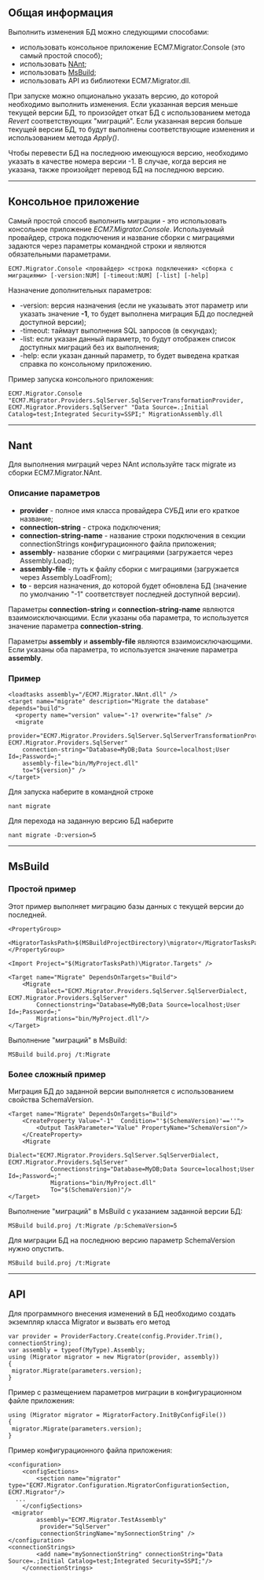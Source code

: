 ## Общая информация ##
Выполнить изменения БД можно следующими способами:
  * использовать консольное приложение ECM7.Migrator.Console (это самый простой способ);
  * использовать [NAnt](http://nant.sourceforge.net);
  * использовать [MsBuild](http://msdn.microsoft.com/ru-ru/library/0k6kkbsd.aspx);
  * использовать API из библиотеки ECM7.Migrator.dll.

При запуске можно опционально указать версию, до которой необходимо выполнить изменения. Если указанная версия меньше текущей версии БД, то произойдет откат БД с использованием метода _Revert_ соответствующих "миграций". Если указанная версия больше текущей версии БД, то будут выполнены соответствующие изменения и использованием метода _Apply()_.

Чтобы перевести БД на последнюю имеющуюся версию, необходимо указать в качестве номера версии -1. В случае, когда версия не указана, также произойдет перевод БД на последнюю версию.


---

## Консольное приложение ##

Самый простой способ выполнить миграции - это использовать консольное приложение _ECM7.Migrator.Console_. Используемый провайдер, строка подключения и название сборки с миграциями задаются через параметры командной строки и являются обязательными параметрами.

```
ECM7.Migrator.Console <провайдер> <строка подключения> <сборка с миграциями> [-version:NUM] [-timeout:NUM] [-list] [-help]
```

Назначение дополнительных параметров:
  * -version: версия назначения (если не указывать этот параметр или указать значение **-1**, то будет выполнена миграция БД до последней доступной версии);
  * -timeout: таймаут выполнения SQL запросов (в секундах);
  * -list: если указан данный параметр, то будут отображен список доступных миграций без их выполнения;
  * -help: если указан данный параметр, то будет выведена краткая справка по консольному приложению.

Пример запуска консольного приложения:
```
ECM7.Migrator.Console "ECM7.Migrator.Providers.SqlServer.SqlServerTransformationProvider, ECM7.Migrator.Providers.SqlServer" "Data Source=.;Initial Catalog=test;Integrated Security=SSPI;" MigrationAssembly.dll 
```


---

## Nant ##

Для выполнения миграций через NAnt используйте таск migrate из сборки ECM7.Migrator.NAnt.

### Описание параметров ###

  * **provider** - полное имя класса провайдера СУБД или его краткое название;
  * **connection-string** - строка подключения;
  * **connection-string-name** - название строки подключения в секции connectionStrings конфигурационного файла приложения;
  * **assembly**- название сборки с миграциями (загружается через Assembly.Load);
  * **assembly-file** - путь к файлу сборки с миграциями (загружается через Assembly.LoadFrom);
  * **to** - версия назначения, до которой будет обновлена БД (значение по умолчанию "-1" соответствует последней доступной версии).

Параметры **connection-string** и **connection-string-name** являются взаимоисключающими. Если указаны оба параметра, то используется значение параметра **connection-string**.

Параметры **assembly** и **assembly-file** являются взаимоисключающими. Если указаны оба параметра, то используется значение параметра **assembly**.


### Пример ###

```
<loadtasks assembly="/ECM7.Migrator.NAnt.dll" />
<target name="migrate" description="Migrate the database" depends="build">
  <property name="version" value="-1? overwrite="false" />
  <migrate
    provider="ECM7.Migrator.Providers.SqlServer.SqlServerTransformationProvider, ECM7.Migrator.Providers.SqlServer"
    connection-string="Database=MyDB;Data Source=localhost;User Id=;Password=;"
    assembly-file="bin/MyProject.dll"
    to="${version}" />
</target>
```

Для запуска наберите в командной строке

`nant migrate`

Для перехода на заданную версию БД наберите

`nant migrate -D:version=5`



---

## MsBuild ##
### Простой пример ###

Этот пример выполняет миграцию базы данных с текущей версии до последней.

```
<PropertyGroup>
    <MigratorTasksPath>$(MSBuildProjectDirectory)\migrator</MigratorTasksPath>
</PropertyGroup>
    
<Import Project="$(MigratorTasksPath)\Migrator.Targets" />

<Target name="Migrate" DependsOnTargets="Build">
    <Migrate 
        Dialect="ECM7.Migrator.Providers.SqlServer.SqlServerDialect, ECM7.Migrator.Providers.SqlServer"
        Connectionstring="Database=MyDB;Data Source=localhost;User Id=;Password=;"
        Migrations="bin/MyProject.dll"/>
</Target>
```

Выполнение "миграций" в MsBuild:

`MSBuild build.proj /t:Migrate`

### Более сложный пример ###

Миграция БД до заданной версии выполняется с использованием свойства SchemaVersion.

```
<Target name="Migrate" DependsOnTargets="Build">
    <CreateProperty Value="-1"  Condition="'$(SchemaVersion)'==''">
        <Output TaskParameter="Value" PropertyName="SchemaVersion"/>
    </CreateProperty>
    <Migrate
            Dialect="ECM7.Migrator.Providers.SqlServer.SqlServerDialect, ECM7.Migrator.Providers.SqlServer"
            Connectionstring="Database=MyDB;Data Source=localhost;User Id=;Password=;"
            Migrations="bin/MyProject.dll"
            To="$(SchemaVersion)"/>
</Target>
```

Выполнение "миграций" в MsBuild с указанием заданной версии БД:

`MSBuild build.proj /t:Migrate /p:SchemaVersion=5`

Для миграции БД на последнюю версию параметр SchemaVersion нужно опустить.

`MSBuild build.proj /t:Migrate`

---

## API ##
Для программного внесения изменений в БД необходимо создать экземпляр класса
Migrator и вызвать его метод

```
var provider = ProviderFactory.Create(config.Provider.Trim(), connectionString);
var assembly = typeof(MyType).Assembly;
using (Migrator migrator = new Migrator(provider, assembly))
{
 migrator.Migrate(parameters.version);
}
```
Пример с размещением параметров миграции в конфигурационном файле приложения:
```
using (Migrator migrator = MigratorFactory.InitByConfigFile())
{
 migrator.Migrate(parameters.version);
}
```
Пример конфигурационного файла приложения:
```
<configuration>
	<configSections>
		<section name="migrator" type="ECM7.Migrator.Configuration.MigratorConfigurationSection, ECM7.Migrator"/>
  ...
	</configSections>
 <migrator
	 	assembly="ECM7.Migrator.TestAssembly"
		 provider="SqlServer"
		 connectionStringName="mySonnectionString" />	
</configuration>
<connectionStrings>
		<add name="mySonnectionString" connectionString="Data Source=.;Initial Catalog=test;Integrated Security=SSPI;"/>
	</connectionStrings>
```

